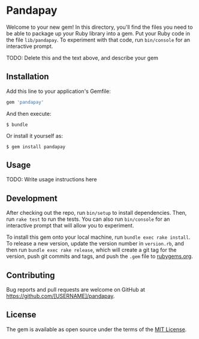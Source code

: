 # Pandapay

Welcome to your new gem! In this directory, you'll find the files you need to be able to package up your Ruby library into a gem. Put your Ruby code in the file `lib/pandapay`. To experiment with that code, run `bin/console` for an interactive prompt.

TODO: Delete this and the text above, and describe your gem

## Installation

Add this line to your application's Gemfile:

```ruby
gem 'pandapay'
```

And then execute:

    $ bundle

Or install it yourself as:

    $ gem install pandapay

## Usage

TODO: Write usage instructions here

## Development

After checking out the repo, run `bin/setup` to install dependencies. Then, run `rake test` to run the tests. You can also run `bin/console` for an interactive prompt that will allow you to experiment.

To install this gem onto your local machine, run `bundle exec rake install`. To release a new version, update the version number in `version.rb`, and then run `bundle exec rake release`, which will create a git tag for the version, push git commits and tags, and push the `.gem` file to [rubygems.org](https://rubygems.org).

## Contributing

Bug reports and pull requests are welcome on GitHub at https://github.com/[USERNAME]/pandapay.


## License

The gem is available as open source under the terms of the [MIT License](http://opensource.org/licenses/MIT).

